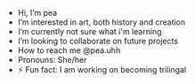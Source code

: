 - Hi, I’m pea
- I’m interested in art, both history and creation 
- I’m currently not sure what i'm learning 
- I’m looking to collaborate on future projects
- How to reach me @pea.uhh
- Pronouns: She/her
- ⚡ Fun fact: I am working on becoming trilingal 

<!---
pea-uhh/pea-uhh is a ✨ special ✨ repository because its `README.md` (this file) appears on your GitHub profile.
You can click the Preview link to take a look at your changes.
--->
